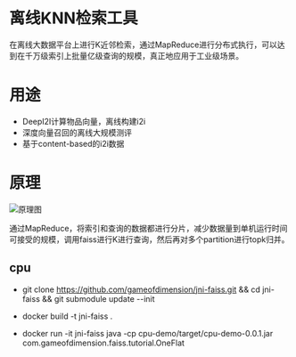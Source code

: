 
# 离线KNN检索工具

在离线大数据平台上进行K近邻检索，通过MapReduce进行分布式执行，可以达到在千万级索引上批量亿级查询的规模，真正地应用于工业级场景。

# 用途

+ DeepI2I计算物品向量，离线构建i2i
+ 深度向量召回的离线大规模测评
+ 基于content-based的i2i数据

# 原理

![原理图]("image1.png")

通过MapReduce，将索引和查询的数据都进行分片，减少数据量到单机运行时间可接受的规模，调用faiss进行K进行查询，然后再对多个partition进行topk归并。


## cpu

- git clone https://github.com/gameofdimension/jni-faiss.git && cd jni-faiss && git submodule update --init

- docker build -t jni-faiss .

- docker run -it jni-faiss java -cp cpu-demo/target/cpu-demo-0.0.1.jar com.gameofdimension.faiss.tutorial.OneFlat
